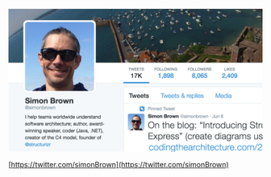![Simon Brown](slides/images/simonBrown.png "Simon Brown")

[https://twitter.com/simonBrown](https://twitter.com/simonBrown)
